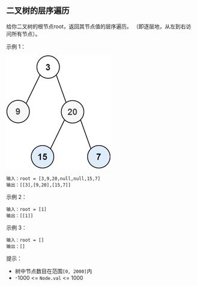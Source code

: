 ## 二叉树的层序遍历

给你二叉树的根节点root，返回其节点值的层序遍历。 （即逐层地，从左到右访问所有节点）。


示例 1：

![](../images/102.binary-tree-level-order-traversal.png)
```
输入：root = [3,9,20,null,null,15,7]
输出：[[3],[9,20],[15,7]]
```
示例 2：

```
输入：root = [1]
输出：[[1]]
```
示例 3：

```
输入：root = []
输出：[]
```

提示：

* 树中节点数目在范围`[0, 2000]`内
* -1000 <= `Node.val` <= 1000
